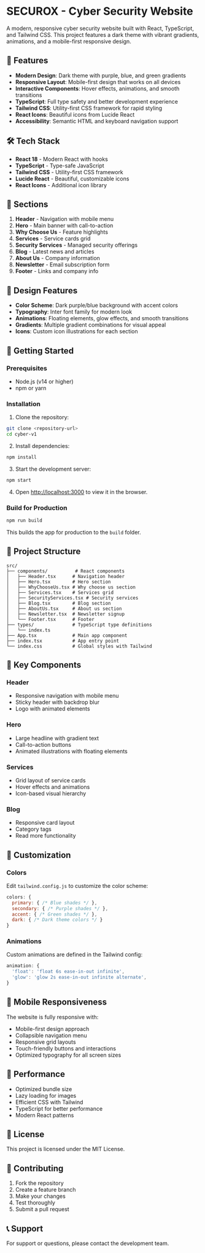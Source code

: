 # SECUROX - Cyber Security Website

A modern, responsive cyber security website built with React, TypeScript, and Tailwind CSS. This project features a dark theme with vibrant gradients, animations, and a mobile-first responsive design.

## 🚀 Features

- **Modern Design**: Dark theme with purple, blue, and green gradients
- **Responsive Layout**: Mobile-first design that works on all devices
- **Interactive Components**: Hover effects, animations, and smooth transitions
- **TypeScript**: Full type safety and better development experience
- **Tailwind CSS**: Utility-first CSS framework for rapid styling
- **React Icons**: Beautiful icons from Lucide React
- **Accessibility**: Semantic HTML and keyboard navigation support

## 🛠️ Tech Stack

- **React 18** - Modern React with hooks
- **TypeScript** - Type-safe JavaScript
- **Tailwind CSS** - Utility-first CSS framework
- **Lucide React** - Beautiful, customizable icons
- **React Icons** - Additional icon library

## 📱 Sections

1. **Header** - Navigation with mobile menu
2. **Hero** - Main banner with call-to-action
3. **Why Choose Us** - Feature highlights
4. **Services** - Service cards grid
5. **Security Services** - Managed security offerings
6. **Blog** - Latest news and articles
7. **About Us** - Company information
8. **Newsletter** - Email subscription form
9. **Footer** - Links and company info

## 🎨 Design Features

- **Color Scheme**: Dark purple/blue background with accent colors
- **Typography**: Inter font family for modern look
- **Animations**: Floating elements, glow effects, and smooth transitions
- **Gradients**: Multiple gradient combinations for visual appeal
- **Icons**: Custom icon illustrations for each section

## 🚀 Getting Started

### Prerequisites

- Node.js (v14 or higher)
- npm or yarn

### Installation

1. Clone the repository:

```bash
git clone <repository-url>
cd cyber-v1
```

2. Install dependencies:

```bash
npm install
```

3. Start the development server:

```bash
npm start
```

4. Open [http://localhost:3000](http://localhost:3000) to view it in the browser.

### Build for Production

```bash
npm run build
```

This builds the app for production to the `build` folder.

## 📁 Project Structure

```
src/
├── components/          # React components
│   ├── Header.tsx      # Navigation header
│   ├── Hero.tsx        # Hero section
│   ├── WhyChooseUs.tsx # Why choose us section
│   ├── Services.tsx    # Services grid
│   ├── SecurityServices.tsx # Security services
│   ├── Blog.tsx        # Blog section
│   ├── AboutUs.tsx     # About us section
│   ├── Newsletter.tsx  # Newsletter signup
│   └── Footer.tsx      # Footer
├── types/              # TypeScript type definitions
│   └── index.ts
├── App.tsx             # Main app component
├── index.tsx           # App entry point
└── index.css           # Global styles with Tailwind
```

## 🎯 Key Components

### Header

- Responsive navigation with mobile menu
- Sticky header with backdrop blur
- Logo with animated elements

### Hero

- Large headline with gradient text
- Call-to-action buttons
- Animated illustrations with floating elements

### Services

- Grid layout of service cards
- Hover effects and animations
- Icon-based visual hierarchy

### Blog

- Responsive card layout
- Category tags
- Read more functionality

## 🔧 Customization

### Colors

Edit `tailwind.config.js` to customize the color scheme:

```javascript
colors: {
  primary: { /* Blue shades */ },
  secondary: { /* Purple shades */ },
  accent: { /* Green shades */ },
  dark: { /* Dark theme colors */ }
}
```

### Animations

Custom animations are defined in the Tailwind config:

```javascript
animation: {
  'float': 'float 6s ease-in-out infinite',
  'glow': 'glow 2s ease-in-out infinite alternate',
}
```

## 📱 Mobile Responsiveness

The website is fully responsive with:

- Mobile-first design approach
- Collapsible navigation menu
- Responsive grid layouts
- Touch-friendly buttons and interactions
- Optimized typography for all screen sizes

## 🚀 Performance

- Optimized bundle size
- Lazy loading for images
- Efficient CSS with Tailwind
- TypeScript for better performance
- Modern React patterns

## 📄 License

This project is licensed under the MIT License.

## 🤝 Contributing

1. Fork the repository
2. Create a feature branch
3. Make your changes
4. Test thoroughly
5. Submit a pull request

## 📞 Support

For support or questions, please contact the development team.
